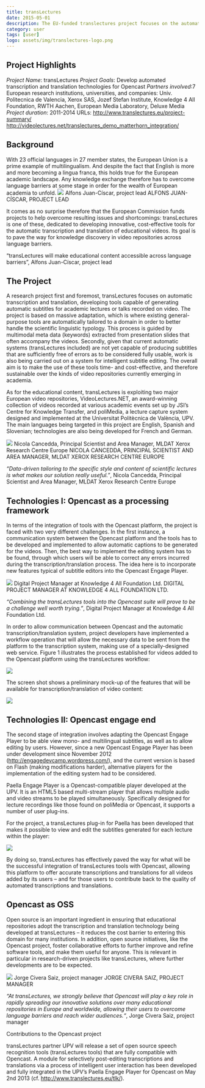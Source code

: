 ```yaml
---
title: transLectures
date: 2015-05-01
description: The EU-funded translectures project focuses on the automated transcription and translation of lecture recordings.
category: user
tags: [user]
logo: assets/img/translectures-logo.png
---
```


## Project Highlights

*Project Name*: transLectures
*Project Goals*: Develop automated transcription and translation technologies for Opencast
*Partners involved*:7 European research institutions, universities, and companies:
Univ. Politecnica de Valencia, Xerox SAS, Jozef Stefan Institute, Knowledge 4 All Foundation, RWTH Aachen, European Media Laboratory, Deluxe Media
*Project duration*: 2011-2014
URLs:
http://www.translectures.eu/project-summary/
http://videolectures.net/translectures_demo_matterhorn_integration/

## Background
With 23 official languages in 27 member states, the European Union is a prime example of multilingualism. And despite the fact that English is more and more becoming a lingua franca, this holds true for the European academic landscape. Any knowledge exchange therefore has to overcome language barriers at some stage in order for the wealth of European academia to unfold.
<img src="assets/img/translectures1.png">
Alfons Juan-Císcar, project lead
ALFONS JUAN-CÍSCAR, PROJECT LEAD

It comes as no surprise therefore that the European Commission funds projects to help overcome resulting issues and shortcomings: transLectures is one of these, dedicated to developing innovative, cost-effective tools for the automatic transcription and translation of educational videos. Its goal is to pave the way for knowledge discovery in video repositories across language barriers.

“transLectures will make educational content accessible across language barriers”, Alfons Juan-Císcar, project lead

## The Project
A research project first and foremost, transLectures focuses on automatic transcription and translation, developing tools capable of generating automatic subtitles for academic lectures or talks recorded on video. The project is based on massive adaptation, which is where existing general-purpose tools are automatically tailored to a domain in order to better handle the scientific linguistic typology. This process is guided by multimodal meta data (keywords) extracted from presentation slides that often accompany the videos. Secondly, given that current automatic systems (transLectures included) are not yet capable of producing subtitles that are sufficiently free of errors as to be considered fully usable, work is also being carried out on a system for intelligent subtitle editing. The overall aim is to make the use of these tools time- and cost-effective, and therefore sustainable over the kinds of video repositories currently emerging in academia.

As for the educational content, transLectures is exploiting two major European video repositories, VideoLectures.NET, an award-winning collection of videos recorded at various academic events set up by JSI’s Centre for Knowledge Transfer, and poliMedia, a lecture capture system designed and implemented at the Universitat Politècnica de València, UPV. The main languages being targeted in this project are English, Spanish and Slovenian; technologies are also being developed for French and German.

<img src="assets/img/translectures2.png">
Nicola Cancedda, Principal Scientist and Area Manager, MLDAT Xerox Research Centre Europe
NICOLA CANCEDDA, PRINCIPAL SCIENTIST AND AREA MANAGER, MLDAT XEROX RESEARCH CENTRE EUROPE

*“Data-driven tailoring to the specific style and content of scientific lectures is what makes our solution really useful.”*, Nicola Cancedda, Principal Scientist and Area Manager, MLDAT Xerox Research Centre Europe

## Technologies I: Opencast as a processing framework
In terms of the integration of tools with the Opencast platform, the project is faced with two very different challenges. In the first instance, a communication system between the Opencast platform and the tools has to be developed and implemented to allow automatic captions to be generated for the videos. Then, the best way to implement the editing system has to be found, through which users will be able to correct any errors incurred during the transcription/translation process. The idea here is to incorporate new features typical of subtitle editors into the Opencast Engage Player.

<img src="assets/img/ranslectures3.png">
Digital Project Manager at Knowledge 4 All Foundation Ltd.
DIGITAL PROJECT MANAGER AT KNOWLEDGE 4 ALL FOUNDATION LTD.

*“Combining the transLectures tools into the Opencast suite will prove to be a challenge well worth trying.”*, Digital Project Manager at Knowledge 4 All Foundation Ltd.

In order to allow communication between Opencast and the automatic transcription/translation system, project developers have implemented a workflow operation that will allow the necessary data to be sent from the platform to the transcription system, making use of a specially-designed web service. Figure 1 illustrates the process established for videos added to the Opencast platform using the transLectures workflow:

<img src="assets/img/ranslectures4.png">

The screen shot shows a preliminary mock-up of the features that will be available for transcription/translation of video content:

<img src="assets/img/translectures5.png">


## Technologies II: Opencast engage end
The second stage of integration involves adapting the Opencast Engage Player to be able view mono- and multilingual subtitles, as well as to allow editing by users. However, since a new Opencast Engage Player has been under development since November 2012 (http://engagedevcamp.wordpress.com/), and the current version is based on Flash (making modifications harder), alternative players for the implementation of the editing system had to be considered.

Paella Engage Player is a Opencast-compatible player developed at the UPV. It is an HTML5 based multi-stream player that allows multiple audio and video streams to be played simultaneously. Specifically designed for lecture recordings like those found on poliMedia or Opencast, it supports a number of user plug-ins.

For the project, a transLectures plug-in for Paella has been developed that makes it possible to view and edit the subtitles generated for each lecture within the player:

<img src="assets/img/translectures6.png">

By doing so, transLectures has effectively paved the way for what will be the successful integration of transLectures tools with Opencast, allowing this platform to offer accurate transcriptions and translations for all videos added by its users – and for those users to contribute back to the quality of automated transcriptions and translations.

## Opencast as OSS
Open source is an important ingredient in ensuring that educational repositories adopt the transcription and translation technology being developed at transLectures – it reduces the cost barrier to entering this domain for many institutions. In addition, open source initiatives, like the Opencast project, foster collaborative efforts to further improve and refine software tools, and make them useful for anyone. This is relevant in particular in research-driven projects like transLectures, where further developments are to be expected.

<img src="assets/img/translectures7.png">
Jorge Civera Saiz, project manager
JORGE CIVERA SAIZ, PROJECT MANAGER

*“At transLectures, we strongly believe that Opencast will play a key role in rapidly spreading our innovative solutions over many educational repositories in Europe and worldwide, allowing their users to overcome language barriers and reach wider audiences.“*, Jorge Civera Saiz, project manager

Contributions to the Opencast project

transLectures partner UPV will release a set of open source speech recognition tools (transLectures tools) that are fully compatible with Opencast. A module for selectively post-editing transcriptions and translations via a process of intelligent user interaction has been developed and fully integrated in the UPV’s Paella Engage Player for Opencast on May 2nd 2013 (cf. http://www.translectures.eu/tlk/).